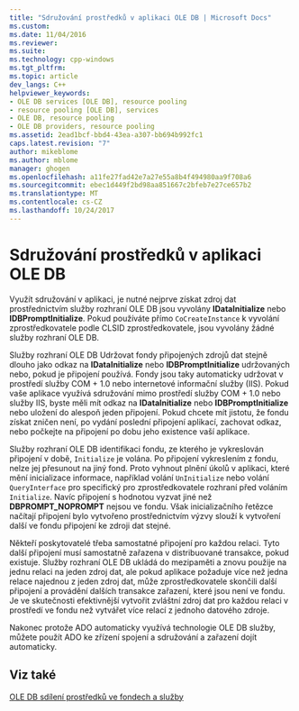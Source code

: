 ```yaml
---
title: "Sdružování prostředků v aplikaci OLE DB | Microsoft Docs"
ms.custom: 
ms.date: 11/04/2016
ms.reviewer: 
ms.suite: 
ms.technology: cpp-windows
ms.tgt_pltfrm: 
ms.topic: article
dev_langs: C++
helpviewer_keywords:
- OLE DB services [OLE DB], resource pooling
- resource pooling [OLE DB], services
- OLE DB, resource pooling
- OLE DB providers, resource pooling
ms.assetid: 2ead1bcf-bbd4-43ea-a307-bb694b992fc1
caps.latest.revision: "7"
author: mikeblome
ms.author: mblome
manager: ghogen
ms.openlocfilehash: a11fe27fad42e7a27e55a8b4f494980aa9f708a6
ms.sourcegitcommit: ebec1d449f2bd98aa851667c2bfeb7e27ce657b2
ms.translationtype: MT
ms.contentlocale: cs-CZ
ms.lasthandoff: 10/24/2017
---
```

# <a name="resource-pooling-in-your-ole-db-application"></a>Sdružování prostředků v aplikaci OLE DB
Využít sdružování v aplikaci, je nutné nejprve získat zdroj dat prostřednictvím služby rozhraní OLE DB jsou vyvolány **IDataInitialize** nebo **IDBPromptInitialize**. Pokud používáte přímo `CoCreateInstance` k vyvolání zprostředkovatele podle CLSID zprostředkovatele, jsou vyvolány žádné služby rozhraní OLE DB.  
  
 Služby rozhraní OLE DB Udržovat fondy připojených zdrojů dat stejně dlouho jako odkaz na **IDataInitialize** nebo **IDBPromptInitialize** udržovaných nebo, pokud je připojení používá. Fondy jsou taky automaticky udržovat v prostředí služby COM + 1.0 nebo internetové informační služby (IIS). Pokud vaše aplikace využívá sdružování mimo prostředí služby COM + 1.0 nebo služby IIS, byste měli mít odkaz na **IDataInitialize** nebo **IDBPromptInitialize** nebo uložení do alespoň jeden připojení. Pokud chcete mít jistotu, že fondu získat zničen není, po vydání poslední připojení aplikací, zachovat odkaz, nebo počkejte na připojení po dobu jeho existence vaší aplikace.  
  
 Služby rozhraní OLE DB identifikaci fondu, ze kterého je vykreslován připojení v době, `Initialize` je volána. Po připojení vykreslením z fondu, nelze jej přesunout na jiný fond. Proto vyhnout plnění úkolů v aplikaci, které mění inicializace informace, například volání `UnInitialize` nebo volání `QueryInterface` pro specifický pro zprostředkovatele rozhraní před voláním `Initialize`. Navíc připojení s hodnotou vyzvat jiné než **DBPROMPT_NOPROMPT** nejsou ve fondu. Však inicializačního řetězce načítají připojení bylo vytvořeno prostřednictvím výzvy slouží k vytvoření další ve fondu připojení ke zdroji dat stejné.  
  
 Někteří poskytovatelé třeba samostatné připojení pro každou relaci. Tyto další připojení musí samostatně zařazena v distribuované transakce, pokud existuje. Služby rozhraní OLE DB ukládá do mezipaměti a znovu použije na jednu relaci na jeden zdroj dat, ale pokud aplikace požaduje více než jedna relace najednou z jeden zdroj dat, může zprostředkovatele skončili další připojení a provádění dalších transakce zařazení, které jsou není ve fondu. Je ve skutečnosti efektivnější vytvořit zvláštní zdroj dat pro každou relaci v prostředí ve fondu než vytvářet více relací z jednoho datového zdroje.  
  
 Nakonec protože ADO automaticky využívá technologie OLE DB služby, můžete použít ADO ke zřízení spojení a sdružování a zařazení dojít automaticky.  
  
## <a name="see-also"></a>Viz také  
 [OLE DB sdílení prostředků ve fondech a služby](../../data/oledb/ole-db-resource-pooling-and-services.md)